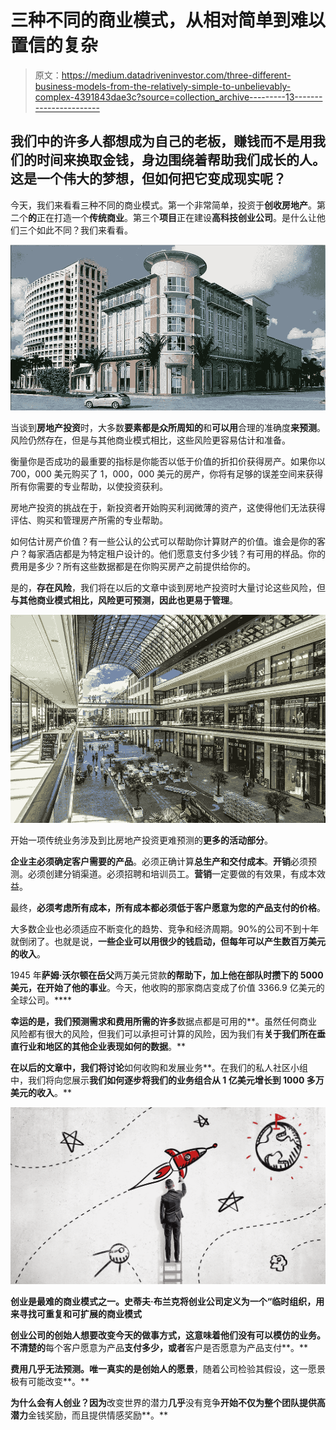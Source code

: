 # 三种不同的商业模式，从相对简单到难以置信的复杂

> 原文：<https://medium.datadriveninvestor.com/three-different-business-models-from-the-relatively-simple-to-unbelievably-complex-4391843dae3c?source=collection_archive---------13----------------------->

## 我们中的许多人都想成为自己的老板，赚钱而不是用我们的时间来换取金钱，身边围绕着帮助我们成长的人。这是一个伟大的梦想，但如何把它变成现实呢？

今天，我们来看看三种不同的商业模式。第一个非常简单，投资于**创收房地产**。第二个**的**正在打造一个**传统商业**。第三个**项目**正在建设**高科技创业公司**。是什么让他们三个如此不同？我们来看看。

![](img/ed14ec50bf9a688ec83a8b9e5f287790.png)

当谈到**房地产投资**时，大多数**要素都是众所周知的**和**可以用**合理的准确度**来预测**。风险仍然存在，但是与其他商业模式相比，这些风险更容易估计和准备。

衡量你是否成功的最重要的指标是你能否以低于价值的折扣价获得房产。如果你以 700，000 美元购买了 1，000，000 美元的房产，你将有足够的误差空间来获得所有你需要的专业帮助，以使投资获利。

房地产投资的挑战在于，新投资者开始购买利润微薄的资产，这使得他们无法获得评估、购买和管理房产所需的专业帮助。

如何估计房产价值？有一些公认的公式可以帮助你计算财产的价值。谁会是你的客户？每家酒店都是为特定租户设计的。他们愿意支付多少钱？有可用的样品。你的费用是多少？所有这些数据都是在你购买房产之前提供给你的。

是的，**存在风险**，我们将在以后的文章中谈到房地产投资时大量讨论这些风险，但**与其他商业模式相比，风险更可预测，因此也更易于管理**。

![](img/61b8e8a64670af323b27026c0ecf4464.png)

开始一项传统业务涉及到比房地产投资更难预测的**更多的活动部分**。

**企业主必须确定客户需要的产品**。必须正确计算**总生产和交付成本**。**开销**必须预测。必须创建分销渠道。必须招聘和培训员工。**营销**一定要做的有效果，有成本效益。

最终，**必须考虑所有成本，所有成本都必须低于客户愿意为您的产品支付的价格**。

大多数企业也必须适应不断变化的趋势、竞争和经济周期。90%的公司不到十年就倒闭了。也就是说，**一些企业可以用很少的钱启动，但每年可以产生数百万美元的收入**。

1945 年**萨姆·沃尔顿在岳父**两万美元贷款**的帮助下，加上他在部队时攒下的 5000 美元，在开始了他的事业**。今天，他收购的那家商店变成了价值 3366.9 亿美元的全球公司。****

**幸运的是，我们预测需求和费用所需的许多**数据点都是可用的**。虽然任何商业风险都有很大的风险，但我们可以承担可计算的风险，因为我们有**关于我们所在垂直行业和地区的其他企业表现如何的数据**。**

**在以后的文章中，我们将讨论**如何收购和发展业务**。在我们的私人社区小组中，我们将向您展示**我们如何逐步将我们的业务组合从 1 亿美元增长到 1000 多万美元的收入**。**

**![](img/0d4293f0b439756b602095ca46e7ce45.png)**

**创业是最难的商业模式之一。史蒂夫·布兰克将创业公司定义为一个“**临时组织，用来寻找可重复和可扩展的商业模式****

**创业公司的创始人想要改变今天的做事方式，这意味着他们没有可以模仿的业务。**不清楚**的**每个客户愿意为产品**支付多少，或者**客户是否愿意为产品支付**。**

****费用几乎无法预测**。唯一真实的是创始人**的**愿景**，随着公司检验其假设，这一愿景极有可能改变**。**

**为什么会有人创业？因为**改变世界的潜力**几乎**没有竞争**开始不仅为整个团队提供高潜力**金钱奖励，而且提供情感奖励**。**